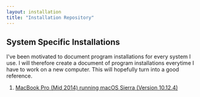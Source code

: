 ```yaml
---
layout: installation
title: "Installation Repository"
---
```


## System Specific Installations

I've been motivated to document program installations for every system I use. I will therefore create a document of program installations everytime I have to work on a new computer. This will hopefully turn into a good reference.

1. [MacBook Pro (Mid 2014) running macOS Sierra (Version 10.12.4)](macbook-pro-mid2014-sierra)
